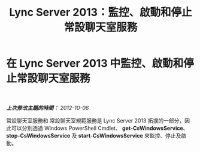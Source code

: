 ﻿---
title: Lync Server 2013：監控、啟動和停止常設聊天室服務
TOCTitle: 監控、啟動和停止常設聊天室服務
ms:assetid: 05761d02-e7b5-494e-a58f-f3d213483035
ms:mtpsurl: https://technet.microsoft.com/zh-tw/library/Gg398105(v=OCS.15)
ms:contentKeyID: 49289956
ms.date: 08/10/2015
mtps_version: v=OCS.15
ms.translationtype: HT
---

# 在 Lync Server 2013 中監控、啟動和停止常設聊天室服務

 

_**上次修改主題的時間：** 2012-10-06_

常設聊天室服務和 常設聊天室規範服務是 Lync Server 2013 拓撲的一部分，因此可以分別透過 Windows PowerShell Cmdlet、 **get-CsWindowsService**、 **stop-CsWindowsService** 及 **start-CsWindowsService** 來監控、停止及啟動。

